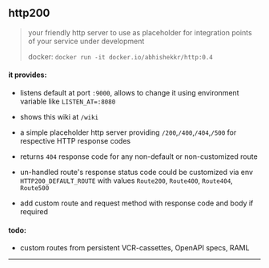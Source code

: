 ## http200

> your friendly http server to use as placeholder for integration points of your service under development
>
> docker: `docker run -it docker.io/abhishekkr/http:0.4`

#### it provides:

* listens default at port `:9000`, allows to change it using environment variable like `LISTEN_AT=:8080`

* shows this wiki at `/wiki`

* a simple placeholder http server providing `/200`,`/400`,`/404`,`/500` for respective HTTP response codes

* returns `404` response code for any non-default or non-customized route

* un-handled route's response status code could be customized via env `HTTP200_DEFAULT_ROUTE` with values `Route200`, `Route400`, `Route404`, `Route500`

* add custom route and request method with response code and body if required


#### todo:

* custom routes from persistent VCR-cassettes, OpenAPI specs, RAML

---



